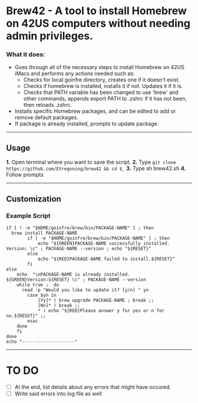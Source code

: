 # Brew42 - A tool to install Homebrew on 42US computers without needing admin privileges. #
### What it does: ###
* Goes through all of the necessary steps to install Homebrew on 42US iMacs and performs any actions needed such as:
  * Checks for local goinfre directory, creates one if it doesn't exist.
  * Checks if homebrew is installed, installs it if not. Updates it if it is.
  * Checks that PATH variable has been changed to use 'brew' and other commands, appends export PATH to .zshrc if it has not been, then reloads .zshrc.
* Installs specific Homebrew packages, and can be edited to add or remove default packages.
* If package is already installed, prompts to update package.

- - - -

## Usage ##
**1.** Open terminal where you want to save the script.
**2.** Type `git clone https://github.com/Etregoning/brew42 && cd $_`
**3.** Type sh brew42.sh
**4.** Follow prompts

- - - -

## Customization ##
### Example Script ###
```
if [ ! -e "$HOME/goinfre/brew/bin/PACKAGE-NAME" ] ; then
  brew install PACKAGE-NAME
		if [ -e "$HOME/goinfre/brew/bin/PACKAGE-NAME" ] ; then
			echo "${GREEN}PACKAGE-NAME successfully installed. Version: \c" ; PACKAGE-NAME --version ; echo "${RESET}"
		else
			echo "${RED}PACKAGE-NAME failed to install.${RESET}"
		fi
else
	echo  "\nPACKAGE-NAME is already installed. ${GREEN}Version:${RESET} \c" ; PACKAGE-NAME --version
    while true ;  do
      read -p "Would you like to update it? [y/n] " yn
    	case $yn in
        	[Yy]* ) brew upgrade PACKAGE-NAME ; break ;;
        	[Nn]* ) break ;;
        	* ) echo "${RED}Please answer y for yes or n for no.${RESET}" ;;
    	esac
    done
	fi
done
echo "--------------------"
```
- - - -

# TO DO #
- [ ] At the end, list details about any errors that might have occured.
- [ ] Write said errors into log file as well
